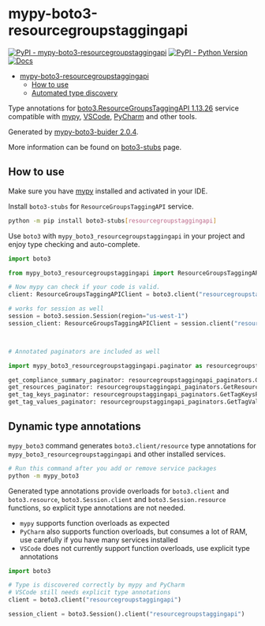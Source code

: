 # mypy-boto3-resourcegroupstaggingapi

[![PyPI - mypy-boto3-resourcegroupstaggingapi](https://img.shields.io/pypi/v/mypy-boto3-resourcegroupstaggingapi.svg?color=blue)](https://pypi.org/project/mypy-boto3-resourcegroupstaggingapi)
[![PyPI - Python Version](https://img.shields.io/pypi/pyversions/mypy-boto3-resourcegroupstaggingapi.svg?color=blue)](https://pypi.org/project/mypy-boto3-resourcegroupstaggingapi)
[![Docs](https://img.shields.io/readthedocs/mypy-boto3-builder.svg?color=blue)](https://mypy-boto3-builder.readthedocs.io/)

- [mypy-boto3-resourcegroupstaggingapi](#mypy-boto3-resourcegroupstaggingapi)
  - [How to use](#how-to-use)
  - [Automated type discovery](#automated-type-discovery)

Type annotations for
[boto3.ResourceGroupsTaggingAPI 1.13.26](https://boto3.amazonaws.com/v1/documentation/api/1.13.26/reference/services/resourcegroupstaggingapi.html#ResourceGroupsTaggingAPI) service
compatible with [mypy](https://github.com/python/mypy), [VSCode](https://code.visualstudio.com/),
[PyCharm](https://www.jetbrains.com/pycharm/) and other tools.

Generated by [mypy-boto3-buider 2.0.4](https://github.com/vemel/mypy_boto3_builder).

More information can be found on [boto3-stubs](https://pypi.org/project/boto3-stubs/) page.

## How to use

Make sure you have [mypy](https://github.com/python/mypy) installed and activated in your IDE.

Install `boto3-stubs` for `ResourceGroupsTaggingAPI` service.

```bash
python -m pip install boto3-stubs[resourcegroupstaggingapi]
```

Use `boto3` with `mypy_boto3_resourcegroupstaggingapi` in your project and enjoy type checking and auto-complete.

```python
import boto3

from mypy_boto3_resourcegroupstaggingapi import ResourceGroupsTaggingAPIClient

# Now mypy can check if your code is valid.
client: ResourceGroupsTaggingAPIClient = boto3.client("resourcegroupstaggingapi")

# works for session as well
session = boto3.session.Session(region="us-west-1")
session_client: ResourceGroupsTaggingAPIClient = session.client("resourcegroupstaggingapi")



# Annotated paginators are included as well

import mypy_boto3_resourcegroupstaggingapi.paginator as resourcegroupstaggingapi_paginators

get_compliance_summary_paginator: resourcegroupstaggingapi_paginators.GetComplianceSummaryPaginator = client.get_paginator("get_compliance_summary")
get_resources_paginator: resourcegroupstaggingapi_paginators.GetResourcesPaginator = client.get_paginator("get_resources")
get_tag_keys_paginator: resourcegroupstaggingapi_paginators.GetTagKeysPaginator = client.get_paginator("get_tag_keys")
get_tag_values_paginator: resourcegroupstaggingapi_paginators.GetTagValuesPaginator = client.get_paginator("get_tag_values")
```

## Dynamic type annotations

`mypy_boto3` command generates `boto3.client/resource` type annotations for
`mypy_boto3_resourcegroupstaggingapi` and other installed services.

```bash
# Run this command after you add or remove service packages
python -m mypy_boto3
```

Generated type annotations provide overloads for `boto3.client` and `boto3.resource`,
`boto3.Session.client` and `boto3.Session.resource` functions,
so explicit type annotations are not needed.

- `mypy` supports function overloads as expected
- `PyCharm` also supports function overloads, but consumes a lot of RAM, use carefully if you have many services installed
- `VSCode` does not currently support function overloads, use explicit type annotations

```python
import boto3

# Type is discovered correctly by mypy and PyCharm
# VSCode still needs explicit type annotations
client = boto3.client("resourcegroupstaggingapi")

session_client = boto3.Session().client("resourcegroupstaggingapi")
```